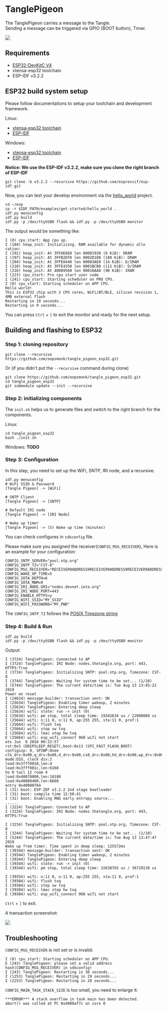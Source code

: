 # TanglePigeon 

The TanglePigeon carries a message to the Tangle.   
Sending a message can be triggered via GPIO (BOOT button), Timer.  

![](https://raw.githubusercontent.com/oopsmonk/tangle_pigeon_esp32/master/images/tangle_pigeon.png)

## Requirements  

* [ESP32-DevKitC V4](https://docs.espressif.com/projects/esp-idf/en/v3.2.2/get-started/get-started-devkitc.html#esp32-devkitc-v4-getting-started-guide)
* xtensa-esp32 toolchain
* ESP-IDF v3.2.2

## ESP32 build system setup  

Please follow documentations to setup your toolchain and development framework.

Linux:  
* [xtensa-esp32 toolchain](https://docs.espressif.com/projects/esp-idf/en/v3.2.2/get-started-cmake/linux-setup.html) 
* [ESP-IDF](https://docs.espressif.com/projects/esp-idf/en/v3.2.2/get-started-cmake/index.html#get-esp-idf) 

Windows:
* [xtensa-esp32 toolchain](https://docs.espressif.com/projects/esp-idf/en/v3.2.2/get-started-cmake/windows-setup.html#standard-setup-of-toolchain-for-windows-cmake) 
* [ESP-IDF](https://docs.espressif.com/projects/esp-idf/en/v3.2.2/get-started-cmake/index.html#windows-command-prompt) 

**Notice: We use the ESP-IDF v3.2.2, make sure you clone the right branch of ESP-IDF**

```
git clone -b v3.2.2 --recursive https://github.com/espressif/esp-idf.git
```


Now, you can test your develop environment via the [hello_world](https://github.com/espressif/esp-idf/tree/release/v3.2/examples/get-started/hello_world) project.  

```shell
cd ~/esp
cp -r $IDF_PATH/examples/get-started/hello_world .
idf.py menuconfig
idf.py build
idf.py -p /dev/ttyUSB0 flash && idf.py -p /dev/ttyUSB0 monitor
```

The output would be something like:  

```shell
I (0) cpu_start: App cpu up.
I (184) heap_init: Initializing. RAM available for dynamic allo
cation:
I (191) heap_init: At 3FFAE6E0 len 00001920 (6 KiB): DRAM
I (197) heap_init: At 3FFB2EF8 len 0002D108 (180 KiB): DRAM
I (204) heap_init: At 3FFE0440 len 00003AE0 (14 KiB): D/IRAM
I (210) heap_init: At 3FFE4350 len 0001BCB0 (111 KiB): D/IRAM
I (216) heap_init: At 40089560 len 00016AA0 (90 KiB): IRAM
I (223) cpu_start: Pro cpu start user code
I (241) cpu_start: Starting scheduler on PRO CPU.
I (0) cpu_start: Starting scheduler on APP CPU.
Hello world!
This is ESP32 chip with 2 CPU cores, WiFi/BT/BLE, silicon revision 1, 4MB external flash
Restarting in 10 seconds...
Restarting in 9 seconds...
```

You can press `Ctrl` + `]` to exit the monitor and ready for the next setup.  

## Building and flashing to ESP32

### Step 1: cloning repository  

```shell
git clone --recursive https://github.com/oopsmonk/tangle_pigeon_esp32.git
```

Or (if you didn't put the `--recursive` command during clone)  

```shell
git clone https://github.com/oopsmonk/tangle_pigeon_esp32.git
cd tangle_pigeon_esp32
git submodule update --init --recursive
```

### Step 2: initializing components

The `init.sh` helps us to generate files and switch to the right branch for the components.  

Linux:

```shell
cd tangle_pigeon_esp32
bash ./init.sh
```

Windows: **TODO**  

### Step 3: Configuration  

In this step, you need to set up the WiFi, SNTP, IRI node, and a recursive.  

```
idf.py menuconfig
# WiFi SSID & Password
[Tangle Pigeon] -> [WiFi]

# SNTP Client
[Tangle Pigeon] -> [SNTP]

# Default IRI node
[Tangle Pigeon] -> [IRI Node]

# Wake up timer
[Tangle Pigeon] -> (5) Wake up time (minutes)

```

You can check configures in `sdkconfig` file.  

Please make sure you assigned the receiver(`CONFIG_MSG_RECEIVER`), Here is an example for your configuration:  

```shell
CONFIG_SNTP_SERVER="pool.ntp.org"
CONFIG_SNTP_TZ="CST-8" 
CONFIG_MSG_RECEIVER="RECEIVER9ADDRESS9RECEIVER9ADDRESS9RECEIVER9ADDRESS9RECEIVER9ADDRESS9RECEIVER9ADDR"
CONFIG_WAKE_UP_TIME=5
CONFIG_IOTA_DEPTH=6
CONFIG_IOTA_MWM=9
CONFIG_IRI_NODE_URI="nodes.devnet.iota.org"
CONFIG_IRI_NODE_PORT=443
CONFIG_ENABLE_HTTPS=y
CONFIG_WIFI_SSID="MY_SSID"
CONFIG_WIFI_PASSWORD="MY_PWD"
```

The `CONFIG_SNTP_TZ` follows the [POSIX Timezone string](https://github.com/nayarsystems/posix_tz_db/blob/master/zones.json)  

### Step 4: Build & Run

```shell
idf.py build
idf.py -p /dev/ttyUSB0 flash && idf.py -p /dev/ttyUSB0 monitor
```

Output:  
```shell
I (3724) TanglePigeon: Connected to AP
I (3724) TanglePigeon: IRI Node: nodes.thetangle.org, port: 443, HTTPS:True
I (3734) TanglePigeon: Initializing SNTP: pool.ntp.org, Timezone: CST-8
I (3744) TanglePigeon: Waiting for system time to be set... (1/10)
I (5744) TanglePigeon: The current date/time is: Tue Aug 13 13:45:22 2019
Power on reset
I (24624) message-builder: transaction sent: OK
I (25634) TanglePigeon: Enabling timer wakeup, 2 minutes
I (25634) TanglePigeon: Entering deep sleep
I (25634) wifi: state: run -> init (0)
I (25634) wifi: pm stop, total sleep time: 19342634 us / 22908089 us
I (25644) wifi: n:11 0, o:11 0, ap:255 255, sta:11 0, prof:1
I (25664) wifi: flush txq
I (25664) wifi: stop sw txq
I (25664) wifi: lmac stop hw txq
E (25664) wifi: esp_wifi_connect 968 wifi not start
ets Jun  8 2016 00:22:57
rst:0x5 (DEEPSLEEP_RESET),boot:0x13 (SPI_FAST_FLASH_BOOT)
configsip: 0, SPIWP:0xee
clk_drv:0x00,q_drv:0x00,d_drv:0x00,cs0_drv:0x00,hd_drv:0x00,wp_drv:0x00
mode:DIO, clock div:2
load:0x3fff0018,len:4
load:0x3fff001c,len:6160
ho 0 tail 12 room 4
load:0x40078000,len:10180
load:0x40080400,len:6660
entry 0x40080764
I (31) boot: ESP-IDF v3.2.2 2nd stage bootloader
I (31) boot: compile time 12:50:41
I (31) boot: Enabling RNG early entropy source...
......
I (3224) TanglePigeon: Connected to AP
I (3224) TanglePigeon: IRI Node: nodes.thetangle.org, port: 443, HTTPS:True

I (3234) TanglePigeon: Initializing SNTP: pool.ntp.org, Timezone: CST-8
I (3244) TanglePigeon: Waiting for system time to be set... (1/10)
I (5244) TanglePigeon: The current date/time is: Tue Aug 13 13:47:47 2019
Wake up from timer. Time spent in deep sleep: 125572ms
I (38344) message-builder: transaction sent: OK
I (39344) TanglePigeon: Enabling timer wakeup, 2 minutes
I (39344) TanglePigeon: Entering deep sleep
I (39344) wifi: state: run -> init (0)
I (39344) wifi: pm stop, total sleep time: 32638765 us / 36729138 us

I (39354) wifi: n:11 0, o:11 0, ap:255 255, sta:11 0, prof:1
I (39384) wifi: flush txq
I (39384) wifi: stop sw txq
I (39384) wifi: lmac stop hw txq
E (39384) wifi: esp_wifi_connect 968 wifi not start
```

`Ctrl` + `]` to exit.  

A transaction screenshot:  

![](https://raw.githubusercontent.com/oopsmonk/tangle_pigeon_esp32/master/images/transaction_screenshot.png)  


## Troubleshooting

`CONFIG_MSG_RECEIVER` is not set or is invalid:  
```shell
I (0) cpu_start: Starting scheduler on APP CPU.
E (243) TanglePigeon: please set a valid address hash(CONFIG_MSG_RECEIVER) in sdkconfig!
I (243) TanglePigeon: Restarting in 30 seconds...
I (1253) TanglePigeon: Restarting in 29 seconds...
I (2253) TanglePigeon: Restarting in 28 seconds...
```

`CONFIG_MAIN_TASK_STACK_SIZE` is too small, you need to enlarge it:  
```shell
***ERROR*** A stack overflow in task main has been detected.
abort() was called at PC 0x4008af7c on core 0
```
